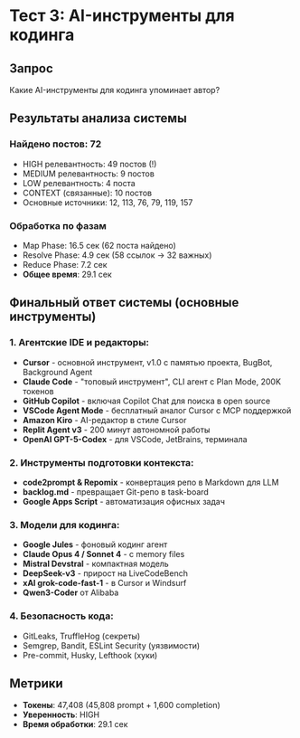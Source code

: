 # Тест 3: AI-инструменты для кодинга

## Запрос
Какие AI-инструменты для кодинга упоминает автор?

## Результаты анализа системы

### Найдено постов: 72
- HIGH релевантность: 49 постов (!)
- MEDIUM релевантность: 9 постов
- LOW релевантность: 4 поста
- CONTEXT (связанные): 10 постов
- Основные источники: 12, 113, 76, 79, 119, 157

### Обработка по фазам
- Map Phase: 16.5 сек (62 поста найдено)
- Resolve Phase: 4.9 сек (58 ссылок → 32 важных)
- Reduce Phase: 7.2 сек
- **Общее время**: 29.1 сек

## Финальный ответ системы (основные инструменты)

### 1. Агентские IDE и редакторы:
- **Cursor** - основной инструмент, v1.0 с памятью проекта, BugBot, Background Agent
- **Claude Code** - "топовый инструмент", CLI агент с Plan Mode, 200K токенов
- **GitHub Copilot** - включая Copilot Chat для поиска в open source
- **VSCode Agent Mode** - бесплатный аналог Cursor с MCP поддержкой
- **Amazon Kiro** - AI-редактор в стиле Cursor
- **Replit Agent v3** - 200 минут автономной работы
- **OpenAI GPT-5-Codex** - для VSCode, JetBrains, терминала

### 2. Инструменты подготовки контекста:
- **code2prompt & Repomix** - конвертация репо в Markdown для LLM
- **backlog.md** - превращает Git-репо в task-board
- **Google Apps Script** - автоматизация офисных задач

### 3. Модели для кодинга:
- **Google Jules** - фоновый кодинг агент
- **Claude Opus 4 / Sonnet 4** - с memory files
- **Mistral Devstral** - компактная модель
- **DeepSeek-v3** - прирост на LiveCodeBench
- **xAI grok-code-fast-1** - в Cursor и Windsurf
- **Qwen3-Coder** от Alibaba

### 4. Безопасность кода:
- GitLeaks, TruffleHog (секреты)
- Semgrep, Bandit, ESLint Security (уязвимости)
- Pre-commit, Husky, Lefthook (хуки)

## Метрики
- **Токены**: 47,408 (45,808 prompt + 1,600 completion)
- **Уверенность**: HIGH
- **Время обработки**: 29.1 сек
